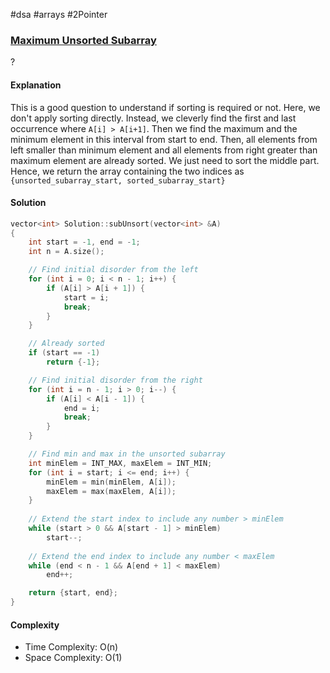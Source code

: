 #dsa #arrays #2Pointer 
### [Maximum Unsorted Subarray](https://www.interviewbit.com/problems/maximum-unsorted-subarray/)
? 
#### Explanation

This is a good question to understand if sorting is required or not. Here, we don't apply sorting directly. Instead, we cleverly find the first and last occurrence where `A[i] > A[i+1]`. Then we find the maximum and the minimum element in this interval from start to end. Then, all elements from left smaller than minimum element and all elements from right greater than maximum element are already sorted. We just need to sort the middle part. Hence, we return the array containing the two indices as `{unsorted_subarray_start, sorted_subarray_start}`
#### Solution

```cpp
vector<int> Solution::subUnsort(vector<int> &A)
{
    int start = -1, end = -1;
    int n = A.size();

    // Find initial disorder from the left
    for (int i = 0; i < n - 1; i++) {
        if (A[i] > A[i + 1]) {
            start = i;
            break;
        }
    }

    // Already sorted
    if (start == -1)
        return {-1};

    // Find initial disorder from the right
    for (int i = n - 1; i > 0; i--) {
        if (A[i] < A[i - 1]) {
            end = i;
            break;
        }
    }

    // Find min and max in the unsorted subarray
    int minElem = INT_MAX, maxElem = INT_MIN;
    for (int i = start; i <= end; i++) {
        minElem = min(minElem, A[i]);
        maxElem = max(maxElem, A[i]);
    }
    
    // Extend the start index to include any number > minElem
    while (start > 0 && A[start - 1] > minElem)
        start--;
        
    // Extend the end index to include any number < maxElem
    while (end < n - 1 && A[end + 1] < maxElem)
        end++;

    return {start, end};
}
```

#### Complexity

- Time Complexity: O(n)
- Space Complexity: O(1)